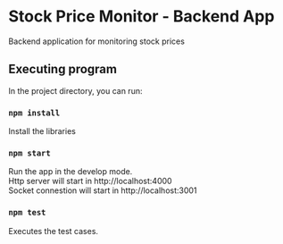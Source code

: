 # Stock Price Monitor - Backend App

Backend application for monitoring stock prices

## Executing program

In the project directory, you can run:

### `npm install`
Install the libraries

### `npm start`
Run the app in the develop mode.\
Http server will start in http://localhost:4000 \
Socket connestion will start in http://localhost:3001

### `npm test`
Executes the test cases.


